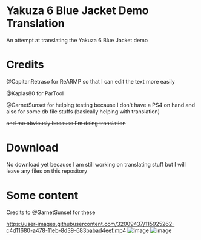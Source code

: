 # Yakuza 6 Blue Jacket Demo Translation
An attempt at translating the Yakuza 6 Blue Jacket demo 


# Credits
@CapitanRetraso for ReARMP so that I can edit the text more easily                                                                                                                 

@Kaplas80 for ParTool                                                                                                                                                               

@GarnetSunset for helping testing because I don't have a PS4 on hand and also for some db file stuffs (basically helping with translation)

~~and me obviously because I'm doing translation~~

# Download

No download yet because I am still working on translating stuff but I will leave any files on this repository


# Some content

Credits to @GarnetSunset for these

https://user-images.githubusercontent.com/32009437/115925262-c4d11680-a478-11eb-8d39-683babad4eef.mp4
![image](https://user-images.githubusercontent.com/32009437/115924418-97d03400-a477-11eb-9d84-81334be5bdb1.png)
![image](https://user-images.githubusercontent.com/32009437/115924866-35c3fe80-a478-11eb-851d-32a436ef31ef.png)

